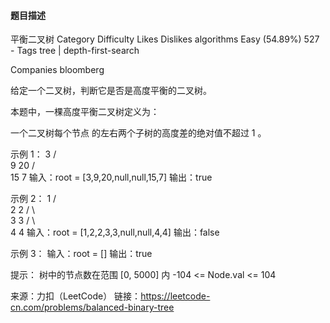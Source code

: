 #### 题目描述

平衡二叉树
Category	Difficulty	Likes	Dislikes
algorithms	Easy (54.89%)	527	-
Tags
tree | depth-first-search

Companies
bloomberg

给定一个二叉树，判断它是否是高度平衡的二叉树。

本题中，一棵高度平衡二叉树定义为：

一个二叉树每个节点 的左右两个子树的高度差的绝对值不超过 1 。

示例 1：
    3
   / \
  9  20
    /  \
   15   7
输入：root = [3,9,20,null,null,15,7]
输出：true

示例 2：
      1
     / \
    2   2
   / \  
  3   3
 / \   
4   4
输入：root = [1,2,2,3,3,null,null,4,4]
输出：false

示例 3：
输入：root = []
输出：true

提示：
树中的节点数在范围 [0, 5000] 内
-104 <= Node.val <= 104

来源：力扣（LeetCode）
链接：https://leetcode-cn.com/problems/balanced-binary-tree



